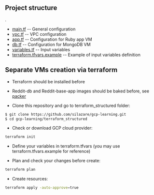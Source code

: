 ## Project structure
.
 * [main.tf](./main.tf) -- General configuration
 * [vpc.tf](./main.tf) -- VPC configuration
 * [app.tf](./main.tf) -- Configuration for Ruby app VM
 * [db.tf](./main.tf) -- Configuration for MongoDB VM
 * [variables.tf](./variables.tf) -- Input variables
 * [terraform.tfvars.example](./terraform.tfvars.example) -- Example of input variables definition

## Separate VMs creation via terraform

- Terraform should be installed before
- Reddit-db and Reddit-base-app images should be baked before, see [packer](./packer)

- Clone this repository and go to terraform_structured folder:
```sh
$ git clone https://github.com/silazare/gcp-learning.git
$ cd gcp-learning/terraform_structured
```

- Check or download GCP cloud provider:
```sh
terraform init
```

- Define your variables in terraform.tfvars (you may use terraform.tfvars.example for reference)

- Plan and check your changes before create:
```sh
terraform plan
```

- Create resources:
```sh
terraform apply -auto-approve=true
```
